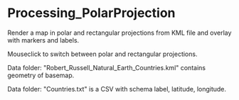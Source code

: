 Processing_PolarProjection
==========================

Render a map in polar and rectangular projections from KML file and overlay with markers and labels. 

Mouseclick to switch between polar and rectangular projections.

Data folder: "Robert_Russell_Natural_Earth_Countries.kml" contains geometry of basemap.

Data folder: "Countries.txt" is a CSV with schema label, latitude, longitude.
